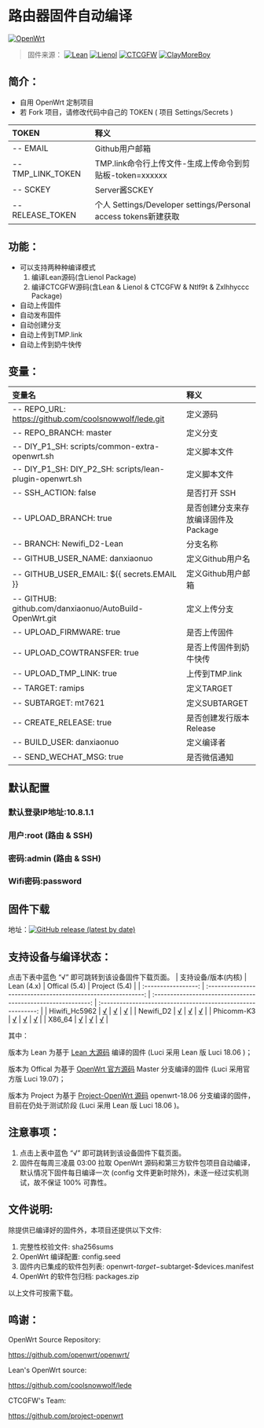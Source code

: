 # 路由器固件自动编译
[![OpenWrt](https://img.shields.io/badge/From-danxiaonuo-blue.svg?style=for-the-badge&logo=appveyor)](https://github.com/danxiaonuo/AutoBuild-OpenWrt)
>固件来源：
[![Lean](https://img.shields.io/badge/Lede-Lean-red.svg?style=flat&logo=appveyor)](https://github.com/coolsnowwolf/lede) 
 [![Lienol](https://img.shields.io/badge/Package-Lienol-blueviolet.svg?style=flat&logo=appveyor)](https://github.com/Lienol/openwrt-package)  [![CTCGFW](https://img.shields.io/badge/OpenWrt-CTCGFW-orange.svg?style=flat&logo=appveyor)](https://github.com/project-openwrt/openwrt) [![ClayMoreBoy](https://img.shields.io/badge/Mod-ClayMoreBoy-success.svg?style=flat&logo=appveyor)](https://github.com/ClayMoreBoy)
 
 ## 简介：
- 自用 OpenWrt 定制项目
- 若 Fork 项目，请修改代码中自己的 TOKEN ( 项目 Settings/Secrets )

| TOKEN | 释义 |
| :--- | :--- |
| -- EMAIL  | Github用户邮箱 |
| -- TMP_LINK_TOKEN| TMP.link命令行上传文件-生成上传命令到剪贴板-token=xxxxxx |
| -- SCKEY | Server酱SCKEY |
| -- RELEASE_TOKEN | 个人 Settings/Developer settings/Personal access tokens新建获取 |

## 功能：
- 可以支持两种种编译模式
  1. 编译Lean源码(含Lienol Package)
  2. 编译CTCGFW源码(含Lean & Lienol & CTCGFW & Ntlf9t & Zxlhhyccc Package)
- 自动上传固件
- 自动发布固件
- 自动创建分支
- 自动上传到TMP.link
- 自动上传到奶牛快传

## 变量：

| 变量名 | 释义 |
| :--- | :--- |
| -- REPO_URL: https://github.com/coolsnowwolf/lede.git  | 定义源码 |
| -- REPO_BRANCH: master | 定义分支 |
| -- DIY_P1_SH: scripts/common-extra-openwrt.sh  | 定义脚本文件 |
| -- DIY_P1_SH: DIY_P2_SH: scripts/lean-plugin-openwrt.sh  | 定义脚本文件 |
| -- SSH_ACTION: false |是否打开 SSH |
| -- UPLOAD_BRANCH: true | 是否创建分支来存放编译固件及Package |
| -- BRANCH: Newifi_D2-Lean | 分支名称 |
| -- GITHUB_USER_NAME: danxiaonuo | 定义Github用户名 |
| -- GITHUB_USER_EMAIL: ${{ secrets.EMAIL }} |定义Github用户邮箱 |
| -- GITHUB: github.com/danxiaonuo/AutoBuild-OpenWrt.git | 定义上传分支 |
| -- UPLOAD_FIRMWARE: true | 是否上传固件| 
| -- UPLOAD_COWTRANSFER: true | 是否上传固件到奶牛快传 |
| -- UPLOAD_TMP_LINK: true| 上传到TMP.link |
| -- TARGET: ramips | 定义TARGET |
| -- SUBTARGET: mt7621 | 定义SUBTARGET |
| -- CREATE_RELEASE: true | 是否创建发行版本 Release |
| -- BUILD_USER: danxiaonuo | 定义编译者 | 
| -- SEND_WECHAT_MSG: true | 是否微信通知 | 

##  默认配置
### 默认登录IP地址:10.8.1.1
###           用户:root       (路由 & SSH)
###           密码:admin      (路由 & SSH)
###       Wifi密码:password

## 固件下载
地址：[![GitHub release (latest by date)](https://img.shields.io/github/v/release/danxiaonuo?style=for-the-badge&label=Download)](https://github.com/danxiaonuo/AutoBuild-OpenWrt/releases/latest)


## 支持设备与编译状态：

点击下表中蓝色 “√” 即可跳转到该设备固件下载页面。
| 支持设备/版本(内核) |                          Lean (4.x)                          |                        Offical (5.4)                         |                        Project (5.4)                         |
| :-----------------: | :----------------------------------------------------------: | :----------------------------------------------------------: | :----------------------------------------------------------: |
|    Hiwifi_Hc5962    | [√](https://github.com/danxiaonuo/AutoBuild-OpenWrt/actions?query=workflow%3A%22%E7%BC%96%E8%AF%91x86_64+Lean%27s%E7%9A%84OpenWrt%E5%9B%BA%E4%BB%B6%22) | [√](https://github.com/danxiaonuo/AutoBuild-OpenWrt/actions?query=workflow%3A%22%E7%BC%96%E8%AF%91x86_64+Offical%27s%E7%9A%84OpenWrt%E5%9B%BA%E4%BB%B6%22) | [√](https://github.com/danxiaonuo/AutoBuild-OpenWrt/actions?query=workflow%3A%22%E7%BC%96%E8%AF%91x86_64+Project%27s%E7%9A%84OpenWrt%E5%9B%BA%E4%BB%B6%22) |
|      Newifi_D2      | [√](https://github.com/danxiaonuo/AutoBuild-OpenWrt/actions?query=workflow%3A%22%E7%BC%96%E8%AF%91Newifi_D2+Lean%27s%E7%9A%84OpenWrt%E5%9B%BA%E4%BB%B6%22) | [√](https://github.com/danxiaonuo/AutoBuild-OpenWrt/actions?query=workflow%3A%22%E7%BC%96%E8%AF%91Newifi_D2+Offical%27s%E7%9A%84OpenWrt%E5%9B%BA%E4%BB%B6%22) | [√](https://github.com/danxiaonuo/AutoBuild-OpenWrt/actions?query=workflow%3A%22%E7%BC%96%E8%AF%91Newifi_D2+Project%27s%E7%9A%84OpenWrt%E5%9B%BA%E4%BB%B6%22) |
|     Phicomm-K3      | [√](https://github.com/danxiaonuo/AutoBuild-OpenWrt/actions?query=workflow%3A%22%E7%BC%96%E8%AF%91Phicomm-K3+Lean%27s%E7%9A%84OpenWrt%E5%9B%BA%E4%BB%B6%22) | [√](https://github.com/danxiaonuo/AutoBuild-OpenWrt/actions?query=workflow%3A%22%E7%BC%96%E8%AF%91Phicomm-K3+Offical%27s%E7%9A%84OpenWrt%E5%9B%BA%E4%BB%B6%22) | [√](https://github.com/danxiaonuo/AutoBuild-OpenWrt/actions?query=workflow%3A%22%E7%BC%96%E8%AF%91Phicomm-K3+Project%27s%E7%9A%84OpenWrt%E5%9B%BA%E4%BB%B6%22) |
|       X86_64        | [√](https://github.com/danxiaonuo/AutoBuild-OpenWrt/actions?query=workflow%3A%22%E7%BC%96%E8%AF%91x86_64+Lean%27s%E7%9A%84OpenWrt%E5%9B%BA%E4%BB%B6%22) | [√](https://github.com/danxiaonuo/AutoBuild-OpenWrt/actions?query=workflow%3A%22%E7%BC%96%E8%AF%91x86_64+Offical%27s%E7%9A%84OpenWrt%E5%9B%BA%E4%BB%B6%22) | [√](https://github.com/danxiaonuo/AutoBuild-OpenWrt/actions?query=workflow%3A%22%E7%BC%96%E8%AF%91x86_64+Project%27s%E7%9A%84OpenWrt%E5%9B%BA%E4%BB%B6%22) |

其中：

版本为 Lean 为基于 [Lean 大源码](https://github.com/coolsnowwolf/lede) 编译的固件 (Luci 采用 Lean 版 Luci 18.06 )；

版本为 Offical 为基于 [OpenWrt 官方源码](https://github.com/openwrt/openwrt/tree/master) Master 分支编译的固件 (Luci 采用官方版 Luci 19.07)；

版本为 Project 为基于 [Project-OpenWrt 源码](https://github.com/project-openwrt/openwrt/tree/openwrt-18.06) openwrt-18.06 分支编译的固件，目前在仍处于测试阶段 (Luci 采用 Lean 版 Luci 18.06 )。

## 注意事项：

1. 点击上表中蓝色 “√” 即可跳转到该设备固件下载页面。
2. 固件在每周三凌晨 03:00 拉取 OpenWrt 源码和第三方软件包项目自动编译，默认情况下固件每日编译一次 (config 文件更新时除外)，未逐一经过实机测试，故不保证 100% 可靠性。

## 文件说明:

除提供已编译好的固件外，本项目还提供以下文件:

1. 完整性校验文件: sha256sums
2. OpenWrt 编译配置: config.seed
3. 固件内已集成的软件包列表: openwrt-$target-$subtarget-$devices.manifest
4. OpenWrt 的软件包归档: packages.zip

以上文件可按需下载。

## 鸣谢：

OpenWrt Source Repository:

<https://github.com/openwrt/openwrt/>

Lean's OpenWrt source:

<https://github.com/coolsnowwolf/lede>

CTCGFW's Team:

<https://github.com/project-openwrt>
